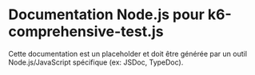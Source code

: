 # Documentation Node.js pour k6-comprehensive-test.js

Cette documentation est un placeholder et doit être générée par un outil Node.js/JavaScript spécifique (ex: JSDoc, TypeDoc).
